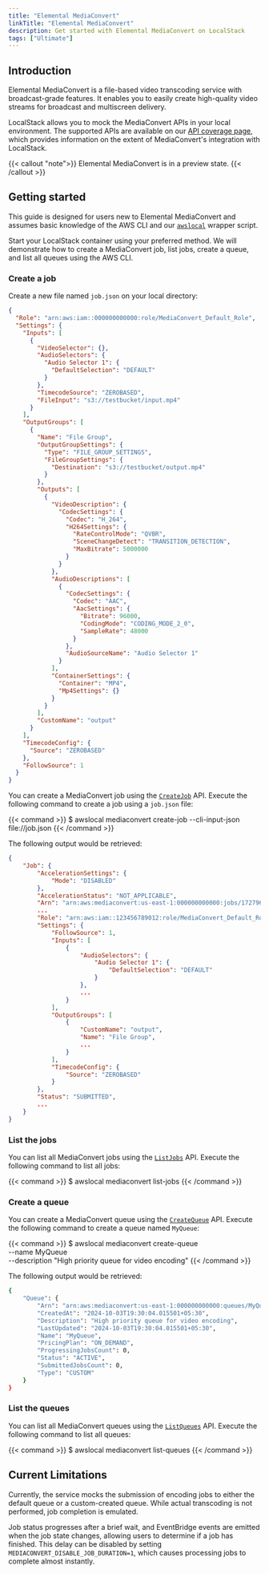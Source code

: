 ```yaml
---
title: "Elemental MediaConvert"
linkTitle: "Elemental MediaConvert"
description: Get started with Elemental MediaConvert on LocalStack
tags: ["Ultimate"]
---
```


## Introduction

Elemental MediaConvert is a file-based video transcoding service with broadcast-grade features.
It enables you to easily create high-quality video streams for broadcast and multiscreen delivery.

LocalStack allows you to mock the MediaConvert APIs in your local environment.
The supported APIs are available on our [API coverage page](https://docs.localstack.cloud/references/coverage/coverage_mediaconvert/), which provides information on the extent of MediaConvert's integration with LocalStack.

{{< callout "note">}}
Elemental MediaConvert is in a preview state.
{{< /callout >}}

## Getting started

This guide is designed for users new to Elemental MediaConvert and assumes basic knowledge of the AWS CLI and our [`awslocal`](https://github.com/localstack/awscli-local) wrapper script.

Start your LocalStack container using your preferred method.
We will demonstrate how to create a MediaConvert job, list jobs, create a queue, and list all queues using the AWS CLI.

### Create a job

Create a new file named `job.json` on your local directory:

```json
{
  "Role": "arn:aws:iam::000000000000:role/MediaConvert_Default_Role",
  "Settings": {
    "Inputs": [
      {
        "VideoSelector": {},
        "AudioSelectors": {
          "Audio Selector 1": {
            "DefaultSelection": "DEFAULT"
          }
        },
        "TimecodeSource": "ZEROBASED",
        "FileInput": "s3://testbucket/input.mp4"
      }
    ],
    "OutputGroups": [
      {
        "Name": "File Group",
        "OutputGroupSettings": {
          "Type": "FILE_GROUP_SETTINGS",
          "FileGroupSettings": {
            "Destination": "s3://testbucket/output.mp4"
          }
        },
        "Outputs": [
          {
            "VideoDescription": {
              "CodecSettings": {
                "Codec": "H_264",
                "H264Settings": {
                  "RateControlMode": "QVBR",
                  "SceneChangeDetect": "TRANSITION_DETECTION",
                  "MaxBitrate": 5000000
                }
              }
            },
            "AudioDescriptions": [
              {
                "CodecSettings": {
                  "Codec": "AAC",
                  "AacSettings": {
                    "Bitrate": 96000,
                    "CodingMode": "CODING_MODE_2_0",
                    "SampleRate": 48000
                  }
                },
                "AudioSourceName": "Audio Selector 1"
              }
            ],
            "ContainerSettings": {
              "Container": "MP4",
              "Mp4Settings": {}
            }
          }
        ],
        "CustomName": "output"
      }
    ],
    "TimecodeConfig": {
      "Source": "ZEROBASED"
    },
    "FollowSource": 1
  }
}
```

You can create a MediaConvert job using the [`CreateJob`](https://docs.aws.amazon.com/goto/WebAPI/mediaconvert-2017-08-29/CreateJob) API.
Execute the following command to create a job using a `job.json` file:

{{< command >}}
$ awslocal mediaconvert create-job --cli-input-json file://job.json
{{< /command >}}

The following output would be retrieved:

```json
{
    "Job": {
        "AccelerationSettings": {
            "Mode": "DISABLED"
        },
        "AccelerationStatus": "NOT_APPLICABLE",
        "Arn": "arn:aws:mediaconvert:us-east-1:000000000000:jobs/1727963943858-7bdace",
        ...
        "Role": "arn:aws:iam::123456789012:role/MediaConvert_Default_Role",
        "Settings": {
            "FollowSource": 1,
            "Inputs": [
                {
                    "AudioSelectors": {
                        "Audio Selector 1": {
                            "DefaultSelection": "DEFAULT"
                        }
                    },
                    ...
                }
            ],
            "OutputGroups": [
                {
                    "CustomName": "output",
                    "Name": "File Group",
                    ...
                }
            ],
            "TimecodeConfig": {
                "Source": "ZEROBASED"
            }
        },
        "Status": "SUBMITTED",
        ...
    }
}
```

### List the jobs

You can list all MediaConvert jobs using the [`ListJobs`](https://docs.aws.amazon.com/mediaconvert/latest/apireference/jobs.html#jobsget) API.
Execute the following command to list all jobs:

{{< command >}}
$ awslocal mediaconvert list-jobs
{{< /command >}}

### Create a queue

You can create a MediaConvert queue using the [`CreateQueue`](https://docs.aws.amazon.com/mediaconvert/latest/apireference/queues.html#queuespost) API.
Execute the following command to create a queue named `MyQueue`:

{{< command >}}
$ awslocal mediaconvert create-queue  
    --name MyQueue  
    --description "High priority queue for video encoding"
{{< /command >}}

The following output would be retrieved:

```bash
{
    "Queue": {
        "Arn": "arn:aws:mediaconvert:us-east-1:000000000000:queues/MyQueue",
        "CreatedAt": "2024-10-03T19:30:04.015501+05:30",
        "Description": "High priority queue for video encoding",
        "LastUpdated": "2024-10-03T19:30:04.015501+05:30",
        "Name": "MyQueue",
        "PricingPlan": "ON_DEMAND",
        "ProgressingJobsCount": 0,
        "Status": "ACTIVE",
        "SubmittedJobsCount": 0,
        "Type": "CUSTOM"
    }
}
```

### List the queues

You can list all MediaConvert queues using the [`ListQueues`](https://docs.aws.amazon.com/mediaconvert/latest/apireference/queues.html#queuesget) API.
Execute the following command to list all queues:

{{< command >}}
$ awslocal mediaconvert list-queues
{{< /command >}}

## Current Limitations

Currently, the service mocks the submission of encoding jobs to either the default queue or a custom-created queue.
While actual transcoding is not performed, job completion is emulated.

Job status progresses after a brief wait, and EventBridge events are emitted when the job state changes, allowing users to determine if a job has finished.
This delay can be disabled by setting  `MEDIACONVERT_DISABLE_JOB_DURATION=1`, which causes processing jobs to complete almost instantly.
